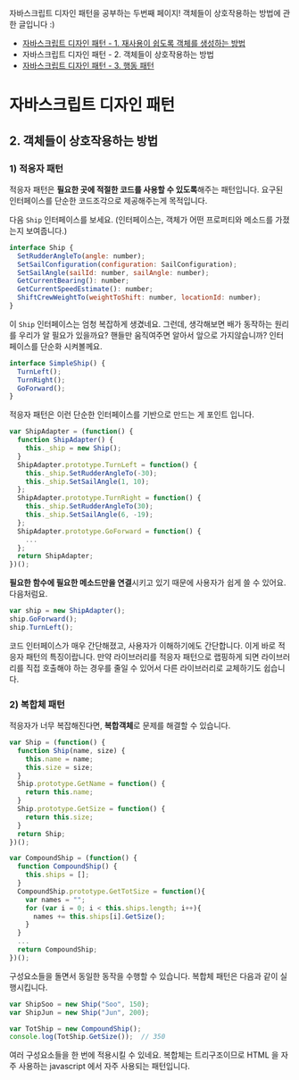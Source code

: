자바스크립트 디자인 패턴을 공부하는 두번째 페이지! 객체들이 상호작용하는 방법에 관한 글입니다 :) 

- [자바스크립트 디자인 패턴 - 1. 재사용이 쉽도록 객체를 생성하는 방법](https://github.com/SooJungChae/TIL/blob/master/20180523_js_pattern.md)
- 자바스크립트 디자인 패턴 - 2. 객체들이 상호작용하는 방법
- [자바스크립트 디자인 패턴 - 3. 행동 패턴](https://github.com/SooJungChae/TIL/blob/master/20180526_js_pattern3.md)

# 자바스크립트 디자인 패턴 

## 2. 객체들이 상호작용하는 방법

### 1) 적응자 패턴

적응자 패턴은 **필요한 곳에 적절한 코드를 사용할 수 있도록**해주는 패턴입니다. 
요구된 인터페이스를 단순한 코드조각으로 제공해주는게 목적입니다. 

다음 `Ship` 인터페이스를 보세요. (인터페이스는, 객체가 어떤 프로퍼티와 메소드를 가졌는지 보여줍니다.)

```javascript
interface Ship {
  SetRudderAngleTo(angle: number); 
  SetSailConfiguration(configuration: SailConfiguration);
  SetSailAngle(sailId: number, sailAngle: number);
  GetCurrentBearing(): number;
  GetCurrentSpeedEstimate(): number;
  ShiftCrewWeightTo(weightToShift: number, locationId: number);
}
```

이 `Ship` 인터페이스는 엄청 복잡하게 생겼네요. 그런데, 생각해보면 배가 동작하는 원리를 우리가 알 필요가 있을까요?
핸들만 움직여주면 알아서 앞으로 가지않습니까? 인터페이스를 단순화 시켜볼께요.

```javascript
interface SimpleShip() {
  TurnLeft();
  TurnRight();
  GoForward();
}
```

적응자 패턴은 이런 단순한 인터페이스를 기반으로 만드는 게 포인트 입니다.

```javascript
var ShipAdapter = (function() {
  function ShipAdapter() {
    this._ship = new Ship();
  }
  ShipAdapter.prototype.TurnLeft = function() {
    this._ship.SetRudderAngleTo(-30);
    this._ship.SetSailAngle(1, 10);
  };
  ShipAdapter.prototype.TurnRight = function() {
    this._ship.SetRudderAngleTo(30);
    this._ship.SetSailAngle(6, -19);
  };
  ShipAdapter.prototype.GoForward = function() {
    ...
  };
  return ShipAdapter;
})();
```

**필요한 함수에 필요한 메소드만을 연결**시키고 있기 때문에 사용자가 쉽게 쓸 수 있어요. 다음처럼요.

```javascript
var ship = new ShipAdapter();
ship.GoForward();
ship.TurnLeft();
```

코드 인터페이스가 매우 간단해졌고, 사용자가 이해하기에도 간단합니다. 이게 바로 적응자 패턴의 특징이랍니다. 
만약 라이브러리를 적응자 패턴으로 랩핑하게 되면 라이브러리를 직접 호출해야 하는 경우를 줄일 수 있어서 다른 라이브러리로 교체하기도 쉽습니다.

### 2) 복합체 패턴
적응자가 너무 복잡해진다면, **복합객체**로 문제를 해결할 수 있습니다.

```javascript
var Ship = (function() {
  function Ship(name, size) {
    this.name = name;
    this.size = size;
  }
  Ship.prototype.GetName = function() {
    return this.name;
  }
  Ship.prototype.GetSize = function() {
    return this.size;
  }
  return Ship;
})();

var CompoundShip = (function() {
  function CompoundShip() {
    this.ships = [];
  }
  CompoundShip.prototype.GetTotSize = function(){
    var names = "";
    for (var i = 0; i < this.ships.length; i++){
      names += this.ships[i].GetSize();
    }
  }
  ...
  return CompoundShip;
})();
```

구성요소들을 돌면서 동일한 동작을 수행할 수 있습니다. 복합체 패턴은 다음과 같이 실행시킵니다.

```javascript
var ShipSoo = new Ship("Soo", 150);
var ShipJun = new Ship("Jun", 200);

var TotShip = new CompoundShip();
console.log(TotShip.GetSize());  // 350
```

여러 구성요소들을 한 번에 적용시킬 수 있네요. 복합체는 트리구조이므로 HTML 을 자주 사용하는 javascript 에서 자주 사용되는 패턴입니다.
